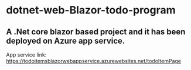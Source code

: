 # dotnet-web-Blazor-todo-program

## A .Net core blazor based project and it has been deployed on Azure app service.

App service link: https://todoitemsblazorwebappservice.azurewebsites.net/todoItemPage

